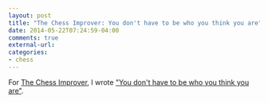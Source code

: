 ```yaml
---
layout: post
title: "The Chess Improver: You don't have to be who you think you are"
date: 2014-05-22T07:24:59-04:00
comments: true
external-url: 
categories: 
- chess
---
```

For [The Chess Improver](http://chessimprover.com/), I wrote ["You don't have to be who you think you are"](http://chessimprover.com/you-dont-have-to-be-who-you-think-you-are/).

